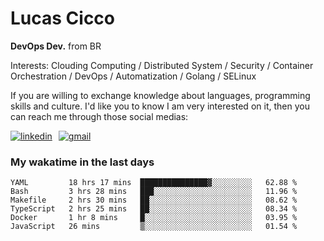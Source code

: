 # Lucas Cicco

**DevOps Dev.** from BR

Interests: Clouding Computing / Distributed System / Security / Container Orchestration / DevOps / Automatization / Golang / SELinux

If you are willing to exchange knowledge about languages, programming skills and culture. I'd like you to know I am very interested on it, then you can reach me through those social medias:

<div style="display: flex; align-items: center; gap: 10px;">
  <a href="https://www.linkedin.com/in/lucas-vitor-de-cicco" target="_blank">
    <img
      src="https://img.shields.io/badge/-LinkedIn-%230077B5?style=for-the-badge&logo=linkedin&logoColor=white"
      alt="linkedin"
      target="_blank" 
    />
  </a>
  <a href="mailto:lucasvitorx1@gmail.com">
      <img
        src="https://img.shields.io/badge/-Gmail-%23333?style=for-the-badge&logo=gmail&logoColor=white"
        alt="gmail"
        target="_blank"
      />
  </a>
</div>

### My wakatime in the last days

<!--START_SECTION:waka-->

```text
YAML         18 hrs 17 mins  ███████████████▓░░░░░░░░░   62.88 %
Bash         3 hrs 28 mins   ███░░░░░░░░░░░░░░░░░░░░░░   11.96 %
Makefile     2 hrs 30 mins   ██░░░░░░░░░░░░░░░░░░░░░░░   08.62 %
TypeScript   2 hrs 25 mins   ██░░░░░░░░░░░░░░░░░░░░░░░   08.34 %
Docker       1 hr 8 mins     █░░░░░░░░░░░░░░░░░░░░░░░░   03.95 %
JavaScript   26 mins         ▒░░░░░░░░░░░░░░░░░░░░░░░░   01.54 %
```

<!--END_SECTION:waka-->
